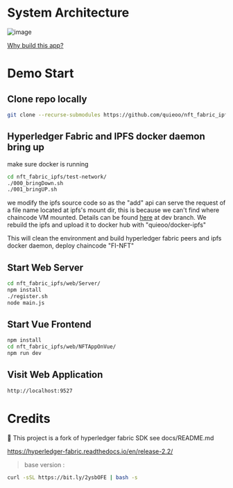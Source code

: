 [//]: # (SPDX-License-Identifier: CC-BY-4.0)

# System Architecture
![image](https://github.com/quieoo/nft_fabric_ipfs/blob/main/architecture/architecture_nft_ipfs.drawio%20(2).png)

[Why build this app?](https://github.com/quieoo/nft_fabric_ipfs/blob/main/architecture/nft.pptx)
# Demo Start
## Clone repo locally
```bash
git clone --recurse-submodules https://github.com/quieoo/nft_fabric_ipfs.git
```
## Hyperledger Fabric and IPFS docker daemon bring up
make sure docker is running
```bash
cd nft_fabric_ipfs/test-network/
./000_bringDown.sh  
./001_bringUP.sh 
```
we modify the ipfs source code so as the "add" api can serve the request of a file name located at ipfs's mount dir, this is because we can't find where chaincode VM mounted.
Details can be found [here](https://github.com/quieoo/go-ipfs.git) at dev branch.
We rebuild the ipfs and upload it to docker hub with "quieoo/docker-ipfs"

This will clean the environment and build hyperledger fabric peers and ipfs docker daemon, deploy chaincode "FI-NFT"

## Start Web Server
````bash
cd nft_fabric_ipfs/web/Server/
npm install
./register.sh
node main.js
````
## Start Vue Frontend
````bash
npm install
cd nft_fabric_ipfs/web/NFTAppOnVue/
npm run dev
````
## Visit Web Application
````bash
http://localhost:9527
````



# Credits
🙏 This project is a fork of hyperledger fabric SDK see docs/README.md

https://hyperledger-fabric.readthedocs.io/en/release-2.2/
> base version :
```bash
curl -sSL https://bit.ly/2ysbOFE | bash -s
```
